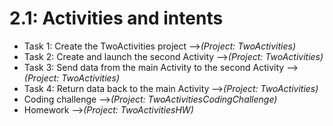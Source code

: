 # 2.1: Activities and intents

* Task 1: Create the TwoActivities project -->*(Project: TwoActivities)*
* Task 2: Create and launch the second Activity -->*(Project: TwoActivities)*
* Task 3: Send data from the main Activity to the second Activity -->*(Project: TwoActivities)*
* Task 4: Return data back to the main Activity -->*(Project: TwoActivities)*
* Coding challenge -->*(Project: TwoActivitiesCodingChallenge)*
* Homework -->*(Project: TwoActivitiesHW)*
